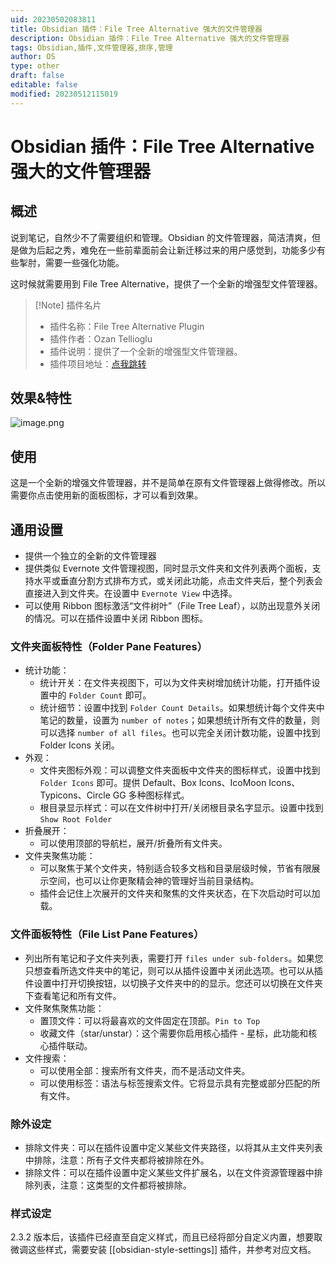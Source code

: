 ```yaml
---
uid: 20230502083811
title: Obsidian 插件：File Tree Alternative 强大的文件管理器
description: Obsidian 插件：File Tree Alternative 强大的文件管理器
tags: Obsidian,插件,文件管理器,排序,管理
author: OS
type: other
draft: false
editable: false
modified: 20230512115019
---
```


# Obsidian 插件：File Tree Alternative 强大的文件管理器

## 概述

说到笔记，自然少不了需要组织和管理。Obsidian 的文件管理器，简洁清爽，但是做为后起之秀，难免在一些前辈面前会让新迁移过来的用户感觉到，功能多少有些掣肘，需要一些强化功能。

这时候就需要用到 File Tree Alternative，提供了一个全新的增强型文件管理器。

> [!Note] 插件名片
> - 插件名称：File Tree Alternative Plugin
> - 插件作者：Ozan Tellioglu
> - 插件说明：提供了一个全新的增强型文件管理器。
> - 插件项目地址：[点我跳转](https://github.com/ozntel/file-tree-alternative)

## 效果&特性

![image.png](https://cdn.pkmer.cn/images/20230502084747.png!pkmer)

## 使用

这是一个全新的增强文件管理器，并不是简单在原有文件管理器上做得修改。所以需要你点击使用新的面板图标，才可以看到效果。

## 通用设置

- 提供一个独立的全新的文件管理器
- 提供类似 Evernote 文件管理视图，同时显示文件夹和文件列表两个面板，支持水平或垂直分割方式排布方式，或关闭此功能，点击文件夹后，整个列表会直接进入到文件夹。在设置中 `Evernote View` 中选择。
- 可以使用 Ribbon 图标激活“文件树叶”（File Tree Leaf），以防出现意外关闭的情况。可以在插件设置中关闭 Ribbon 图标。

### 文件夹面板特性（Folder Pane Features）

- 统计功能：
	- 统计开关：在文件夹视图下，可以为文件夹树增加统计功能，打开插件设置中的 `Folder Count` 即可。
	- 统计细节：设置中找到 `Folder Count Details`。如果想统计每个文件夹中笔记的数量，设置为 `number of notes`；如果想统计所有文件的数量，则可以选择 `number of all files`。也可以完全关闭计数功能，设置中找到 Folder Icons 关闭。
- 外观：
	- 文件夹图标外观：可以调整文件夹面板中文件夹的图标样式，设置中找到 `Folder Icons` 即可。提供 Default、Box Icons、IcoMoon Icons、Typicons、Circle GG 多种图标样式。
	- 根目录显示样式：可以在文件树中打开/关闭根目录名字显示。设置中找到 `Show Root Folder`
- 折叠展开：
	- 可以使用顶部的导航栏，展开/折叠所有文件夹。
- 文件夹聚焦功能：
	- 可以聚焦于某个文件夹，特别适合较多文档和目录层级时候，节省有限展示空间，也可以让你更聚精会神的管理好当前目录结构。
	- 插件会记住上次展开的文件夹和聚焦的文件夹状态，在下次启动时可以加载。

### 文件面板特性（File List Pane Features）

- 列出所有笔记和子文件夹列表，需要打开 `files under sub-folders`。如果您只想查看所选文件夹中的笔记，则可以从插件设置中关闭此选项。也可以从插件设置中打开切换按钮，以切换子文件夹中的的显示。您还可以切换在文件夹下查看笔记和所有文件。
- 文件聚焦聚焦功能：
	- 置顶文件：可以将最喜欢的文件固定在顶部。`Pin to Top`
	- 收藏文件（star/unstar）：这个需要你启用核心插件 - 星标，此功能和核心插件联动。
- 文件搜索：
	- 可以使用全部：搜索所有文件夹，而不是活动文件夹。
	- 可以使用标签：语法与标签搜索文件。它将显示具有完整或部分匹配的所有文件。

### 除外设定

- 排除文件夹：可以在插件设置中定义某些文件夹路径，以将其从主文件夹列表中排除，注意：所有子文件夹都将被排除在外。
- 排除文件：可以在插件设置中定义某些文件扩展名，以在文件资源管理器中排除列表，注意：这类型的文件都将被排除。

### 样式设定

2.3.2 版本后，该插件已经直至自定义样式，而且已经将部分自定义内置，想要取微调这些样式，需要安装 [[obsidian-style-settings]] 插件，并参考对应文档。